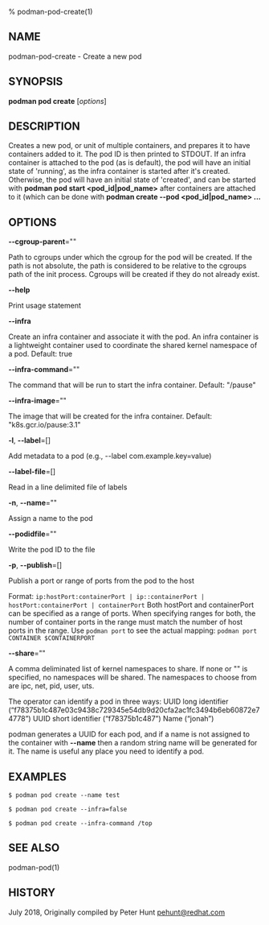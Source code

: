 % podman-pod-create(1)

## NAME
podman\-pod\-create - Create a new pod

## SYNOPSIS
**podman pod create** [*options*]

## DESCRIPTION

Creates a new pod, or unit of multiple containers, and prepares it to have containers added to it.
The pod ID is then printed to STDOUT. If an infra container is attached to the pod (as is default),
the pod will have an initial state of 'running', as the infra container is started after it's created.
Otherwise, the pod will have an initial state of 'created', and can be started with **podman pod start \<pod_id|pod_name\>**
after containers are attached to it (which can be done with **podman create --pod \<pod_id|pod_name\> ...**

## OPTIONS

**--cgroup-parent**=""

Path to cgroups under which the cgroup for the pod will be created. If the path is not absolute, the path is considered to be relative to the cgroups path of the init process. Cgroups will be created if they do not already exist.

**--help**

Print usage statement

**--infra**

Create an infra container and associate it with the pod. An infra container is a lightweight container used to coordinate the shared kernel namespace of a pod. Default: true

**--infra-command**=""

The command that will be run to start the infra container. Default: "/pause"

**--infra-image**=""

The image that will be created for the infra container. Default: "k8s.gcr.io/pause:3.1"

**-l**, **--label**=[]

Add metadata to a pod (e.g., --label com.example.key=value)

**--label-file**=[]

Read in a line delimited file of labels

**-n**, **--name**=""

Assign a name to the pod

**--podidfile**=""

Write the pod ID to the file

**-p**, **--publish**=[]

Publish a port or range of ports from the pod to the host

Format: `ip:hostPort:containerPort | ip::containerPort | hostPort:containerPort | containerPort`
Both hostPort and containerPort can be specified as a range of ports.
When specifying ranges for both, the number of container ports in the range must match the number of host ports in the range.
Use `podman port` to see the actual mapping: `podman port CONTAINER $CONTAINERPORT`

**--share**=""

A comma deliminated list of kernel namespaces to share. If none or "" is specified, no namespaces will be shared. The namespaces to choose from are ipc, net, pid, user, uts.

The operator can identify a pod in three ways:
UUID long identifier (“f78375b1c487e03c9438c729345e54db9d20cfa2ac1fc3494b6eb60872e74778”)
UUID short identifier (“f78375b1c487”)
Name (“jonah”)

podman generates a UUID for each pod, and if a name is not assigned
to the container with **--name** then a random string name will be generated
for it. The name is useful any place you need to identify a pod.

## EXAMPLES

```
$ podman pod create --name test

$ podman pod create --infra=false

$ podman pod create --infra-command /top
```

## SEE ALSO
podman-pod(1)

## HISTORY
July 2018, Originally compiled by Peter Hunt <pehunt@redhat.com>
